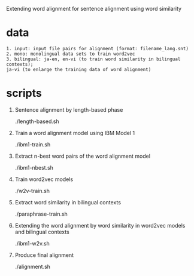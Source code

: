 Extending word alignment for sentence alignment using word similarity

# data
    
    1. input: input file pairs for alignment (format: filename_lang.snt)
    2. mono: monolingual data sets to train word2vec
    3. bilingual: ja-en, en-vi (to train word similarity in bilingual contexts); 
    ja-vi (to enlarge the training data of word alignment)

# scripts
1. Sentence alignment by length-based phase

    ./length-based.sh


2. Train a word alignment model using IBM Model 1

    ./ibm1-train.sh

3. Extract n-best word pairs of the word alignment model

    ./ibm1-nbest.sh

4. Train word2vec models

    ./w2v-train.sh

5. Extract word similarity in bilingual contexts

    ./paraphrase-train.sh

6. Extending the word alignment by word similarity in word2vec models and bilingual contexts

    ./ibm1-w2v.sh

7. Produce final alignment

    ./alignment.sh
